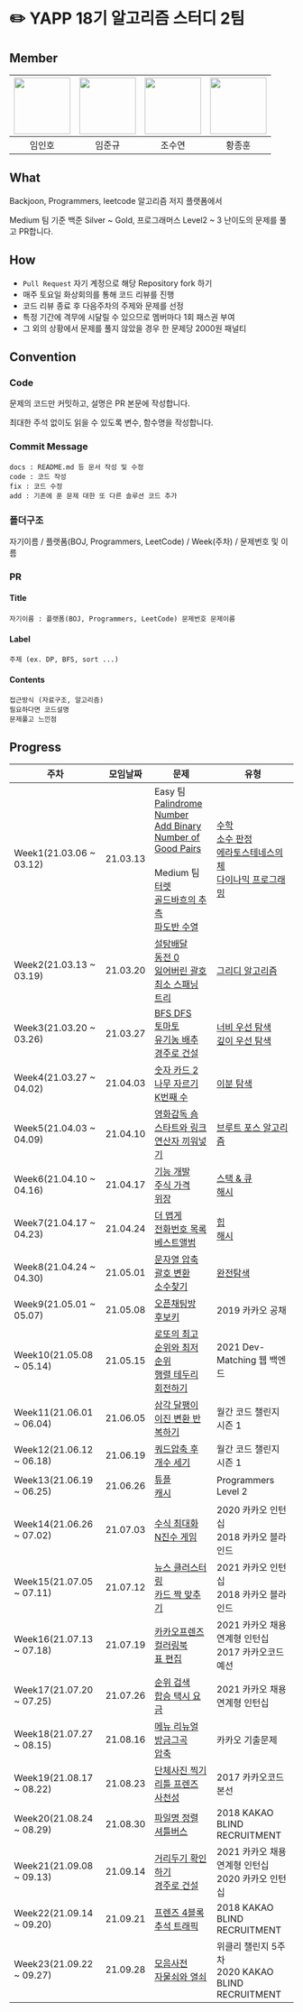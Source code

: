 
# ✏️ YAPP 18기 알고리즘 스터디 2팀  



## Member

| [<img src="https://avatars.githubusercontent.com/inho2736" width="100">](https://github.com/inho2736)| [<img src="https://avatars.githubusercontent.com/Limm-jk" width="100">](https://github.com/Limm-jk) | [<img src="https://avatars.githubusercontent.com/jopopcorn" width="100">](https://github.com/jopopcorn) | [<img src="https://avatars.githubusercontent.com/ybell1028" width="100">](https://github.com/ybell1028) |
| :-----------------------------------: | :---------------------------------------: | :-------------------------------------: | :-------------------------------------: |
| 임인호 | 임준규 | 조수연 | 황종훈 |


## What

Backjoon,  Programmers, leetcode 알고리즘 저지 플랫폼에서

Medium 팀 기준 백준 Silver ~ Gold, 프로그래머스 Level2 ~ 3 난이도의 문제를 풀고 PR합니다.

## How

* `Pull Request` 자기 계정으로 해당 Repository fork 하기
* 매주 토요일 화상회의를 통해 코드 리뷰를 진행
* 코드 리뷰 종료 후 다음주차의 주제와 문제를 선정
* 특정 기간에 격무에 시달릴 수 있으므로 멤버마다 1회 패스권 부여
* 그 외의 상황에서 문제를 풀지 않았을 경우 한 문제당 2000원 패널티


## Convention

### Code 

  문제의 코드만 커밋하고, 설명은 PR 본문에 작성합니다.

  최대한 주석 없이도 읽을 수 있도록 변수, 함수명을 작성합니다.
  

### Commit Message

  ```
  docs : README.md 등 문서 작성 및 수정
  code : 코드 작성
  fix : 코드 수정
  add : 기존에 푼 문제 대한 또 다른 솔루션 코드 추가
  ```

### 폴더구조 

  자기이름 / 플랫폼(BOJ, Programmers, LeetCode) / Week(주차) / 문제번호 및 이름

### PR 

  #### Title   

    자기이름 : 플랫폼(BOJ, Programmers, LeetCode) 문제번호 문제이름

  #### Label  

    주제 (ex. DP, BFS, sort ...) 

  #### Contents 

    접근방식 (자료구조, 알고리즘)
    필요하다면 코드설명
    문제풀고 느낀점
    
## Progress
| 주차 | 모임날짜 | 문제 | 유형 |
|--|--|--|--|
| Week1(21.03.06 ~ 03.12) | 21.03.13 | Easy 팀 <br> [Palindrome Number](https://leetcode.com/problems/palindrome-number/) <br> [Add Binary](https://leetcode.com/problems/add-binary/) <br> [Number of Good Pairs](https://leetcode.com/problems/number-of-good-pairs/) <br> <br> Medium 팀 <br> [터렛](https://www.acmicpc.net/problem/1002)<br> [골드바흐의 추측](https://www.acmicpc.net/problem/9020) <br> [파도반 수열](https://www.acmicpc.net/problem/9461) | [수학](https://www.acmicpc.net/problemset?sort=ac_desc&algo=124) <br> [소수 판정](https://www.acmicpc.net/problemset?sort=ac_desc&algo=9) <br> [에라토스테네스의 체](https://www.acmicpc.net/problemset?sort=ac_desc&algo=67) <br> [다이나믹 프로그래밍](https://www.acmicpc.net/problemset?sort=ac_desc&algo=25) |
| Week2(21.03.13 ~ 03.19) | 21.03.20 |[설탕배달](https://www.acmicpc.net/problem/2839) <br> [동전 0](https://www.acmicpc.net/problem/11047) <br> [잃어버린 괄호](https://www.acmicpc.net/problem/1541) <br> [최소 스패닝 트리](https://www.acmicpc.net/problem/1197)| [그리디 알고리즘](https://www.acmicpc.net/problemset?sort=ac_desc&algo=33) |
| Week3(21.03.20 ~ 03.26) | 21.03.27 |[BFS DFS](https://www.acmicpc.net/problem/1260) <br> [토마토](https://www.acmicpc.net/problem/7576) <br> [유기농 배추](https://www.acmicpc.net/problem/1012) <br> [경주로 건설](https://programmers.co.kr/learn/courses/30/lessons/67259)| [너비 우선 탐색](https://www.acmicpc.net/problemset?sort=ac_desc&algo=126) </br> [깊이 우선 탐색](https://www.acmicpc.net/problemset?sort=ac_desc&algo=127) |
| Week4(21.03.27 ~ 04.02) | 21.04.03 |[숫자 카드 2](https://www.acmicpc.net/problem/10816) <br> [나무 자르기](https://www.acmicpc.net/problem/2805) <br> [K번째 수](https://www.acmicpc.net/problem/1300) <br>| [이분 탐색](https://www.acmicpc.net/problemset?sort=ac_desc&algo=12)|
| Week5(21.04.03 ~ 04.09) | 21.04.10 |[영화감독 숌](https://www.acmicpc.net/problem/1436) <br> [스타트와 링크](https://www.acmicpc.net/problem/14889) <br> [연산자 끼워넣기](https://www.acmicpc.net/problem/14888) <br>| [브루트 포스 알고리즘](https://www.acmicpc.net/problemset?sort=ac_desc&algo=125)|
| Week6(21.04.10 ~ 04.16) | 21.04.17 |[기능 개발](https://programmers.co.kr/learn/courses/30/lessons/42586) <br> [주식 가격](https://programmers.co.kr/learn/courses/30/lessons/42584) <br> [위장](https://programmers.co.kr/learn/courses/30/lessons/42578) <br>| [스택 & 큐](https://programmers.co.kr/learn/courses/30/parts/12081) <br> [해시](https://programmers.co.kr/learn/courses/30/parts/12077)|
| Week7(21.04.17 ~ 04.23) | 21.04.24 |[더 맵게](https://programmers.co.kr/learn/courses/30/lessons/42626) <br> [전화번호 목록](https://programmers.co.kr/learn/courses/30/lessons/42577) <br> [베스트앨범](https://programmers.co.kr/learn/courses/30/lessons/42579) <br>| [힙](https://programmers.co.kr/learn/courses/30/parts/12117) <br> [해시](https://programmers.co.kr/learn/courses/30/parts/12077)|
| Week8(21.04.24 ~ 04.30) | 21.05.01 |[문자열 압축](https://programmers.co.kr/learn/courses/30/lessons/60057) <br> [괄호 변환](https://programmers.co.kr/learn/courses/30/lessons/60058) <br> [소수찾기](https://programmers.co.kr/learn/courses/30/lessons/42839) <br>| [완전탐색](https://programmers.co.kr/learn/courses/30/parts/12230)|
| Week9(21.05.01 ~ 05.07) | 21.05.08 |[오픈채팅방](https://programmers.co.kr/learn/courses/30/lessons/42888) <br> [후보키](https://programmers.co.kr/learn/courses/30/lessons/42890) <br> | 2019 카카오 공채 |
| Week10(21.05.08 ~ 05.14) | 21.05.15 |[로또의 최고 순위와 최저 순위](https://programmers.co.kr/learn/courses/30/lessons/77484) <br> [행렬 테두리 회전하기](https://programmers.co.kr/learn/courses/30/lessons/77485) <br> | 2021 Dev-Matching 웹 백엔드 |
| Week11(21.06.01 ~ 06.04) | 21.06.05 |[삼각 달팽이](https://programmers.co.kr/learn/courses/30/lessons/68645) <br> [이진 변환 반복하기](https://programmers.co.kr/learn/courses/30/lessons/70129) <br> | 월간 코드 챌린지 시즌 1 |
| Week12(21.06.12 ~ 06.18) | 21.06.19 |[쿼드압축 후 개수 세기](https://programmers.co.kr/learn/courses/30/lessons/68936) <br> | 월간 코드 챌린지 시즌 1 |
| Week13(21.06.19 ~ 06.25) | 21.06.26 |[튜플](https://programmers.co.kr/learn/courses/30/lessons/64065) <br> [캐시](https://programmers.co.kr/learn/courses/30/lessons/17680) <br> | Programmers Level 2 |
| Week14(21.06.26 ~ 07.02) | 21.07.03 |[수식 최대화](https://programmers.co.kr/learn/courses/30/lessons/67257) <br> [N진수 게임](https://programmers.co.kr/learn/courses/30/lessons/17687) <br> | 2020 카카오 인턴십 <br> 2018 카카오 블라인드 |
| Week15(21.07.05 ~ 07.11) | 21.07.12 |[뉴스 클러스터링](https://programmers.co.kr/learn/courses/30/lessons/17677) <br> [카드 짝 맞추기](https://programmers.co.kr/learn/courses/30/lessons/72415) <br> | 2021 카카오 인턴십 <br> 2018 카카오 블라인드 |
| Week16(21.07.13 ~ 07.18) | 21.07.19 |[카카오프렌즈 컬러링북](https://programmers.co.kr/learn/courses/30/lessons/1829) <br> [표 편집](https://programmers.co.kr/learn/courses/30/lessons/81303) <br> | 2021 카카오 채용연계형 인턴십 <br> 2017 카카오코드 예선 |
| Week17(21.07.20 ~ 07.25) | 21.07.26 |[순위 검색](https://programmers.co.kr/learn/courses/30/lessons/72412) <br> [합승 택시 요금](https://programmers.co.kr/learn/courses/30/lessons/72413) <br> | 2021 카카오 채용연계형 인턴십 |
| Week18(21.07.27 ~ 08.15) | 21.08.16 |[메뉴 리뉴얼](https://programmers.co.kr/learn/courses/30/lessons/72411) <br> [방금그곡](https://programmers.co.kr/learn/courses/30/lessons/17683) <br> [압축](https://programmers.co.kr/learn/courses/30/lessons/17684) <br> | 카카오 기출문제 |
| Week19(21.08.17 ~ 08.22) | 21.08.23 |[단체사진 찍기](https://programmers.co.kr/learn/courses/30/lessons/1835) <br> [리틀 프렌즈 사천성](https://programmers.co.kr/learn/courses/30/lessons/1836) <br> | 2017 카카오코드 본선 |
| Week20(21.08.24 ~ 08.29) | 21.08.30 |[파일명 정렬](https://programmers.co.kr/learn/courses/30/lessons/17686) <br> [셔틀버스](https://programmers.co.kr/learn/courses/30/lessons/17678) <br> | 2018 KAKAO BLIND RECRUITMENT |
| Week21(21.09.08 ~ 09.13) | 21.09.14 |[거리두기 확인하기](https://programmers.co.kr/learn/courses/30/lessons/81302) <br> [경주로 건설](https://programmers.co.kr/learn/courses/30/lessons/67259) <br> | 2021 카카오 채용연계형 인턴십 <br> 2020 카카오 인턴십 | 
| Week22(21.09.14 ~ 09.20) | 21.09.21 |[프렌즈 4블록](https://programmers.co.kr/learn/courses/30/lessons/17679) <br> [추석 트래픽](https://programmers.co.kr/learn/courses/30/lessons/17676) <br> | 2018 KAKAO BLIND RECRUITMENT | 
| Week23(21.09.22 ~ 09.27) | 21.09.28 |[모음사전](https://programmers.co.kr/learn/courses/30/lessons/84512) <br> [자물쇠와 열쇠](https://programmers.co.kr/learn/courses/30/lessons/60059) <br> | 위클리 챌린지 5주차 <br> 2020 KAKAO BLIND RECRUITMENT | 
